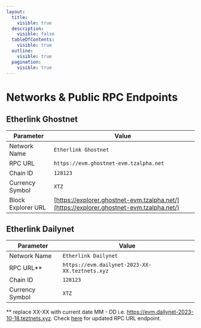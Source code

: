 ```yaml
---
layout:
  title:
    visible: true
  description:
    visible: false
  tableOfContents:
    visible: true
  outline:
    visible: true
  pagination:
    visible: true
---
```


# Networks & Public RPC Endpoints

## Etherlink Ghostnet

| Parameter          | Value                                                                                    |
| ------------------ | ---------------------------------------------------------------------------------------- |
| Network Name       | `Etherlink Ghostnet`                                                                     |
| RPC URL            | `https://evm.ghostnet-evm.tzalpha.net`                                                   |
| Chain ID           | `128123`                                                                                 |
| Currency Symbol    | `XTZ`                                                                                    |
| Block Explorer URL | [https://explorer.ghostnet-evm.tzalpha.net/](https://explorer.ghostnet-evm.tzalpha.net/) |

## Etherlink Dailynet

| Parameter       | Value                                          |
| --------------- | ---------------------------------------------- |
| Network Name    | `Etherlink Dailynet`                           |
| RPC URL\*\*     | `https://evm.dailynet-2023-XX-XX.teztnets.xyz` |
| Chain ID        | `128123`                                       |
| Currency Symbol | `XTZ`                                          |

\*\* replace XX-XX with current date MM - DD  i.e. https://evm.dailynet-2023-10-18.teztnets.xyz. Check [here](https://teztnets.xyz/dailynet-about) for updated RPC URL endpoint.
